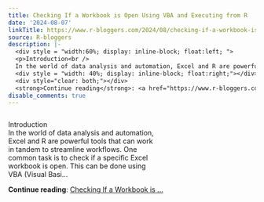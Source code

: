 ```yaml
---
title: Checking If a Workbook is Open Using VBA and Executing from R
date: '2024-08-07'
linkTitle: https://www.r-bloggers.com/2024/08/checking-if-a-workbook-is-open-using-vba-and-executing-from-r/
source: R-bloggers
description: |-
  <div style = "width:60%; display: inline-block; float:left; ">
  <p>Introduction<br />
  In the world of data analysis and automation, Excel and R are powerful tools that can work in tandem to streamline workflows. One common task is to check if a specific Excel workbook is open. This can be done using VBA (Visual Basi...</p></div>
  <div style = "width: 40%; display: inline-block; float:right;"></div>
  <div style="clear: both;"></div>
  <strong>Continue reading</strong>: <a href="https://www.r-bloggers.com/2024/08/checking-if-a-workbook-is-open-using-vba-and-executing-from-r/">Checking If a Workbook is ...
disable_comments: true
---
```

<div style = "width:60%; display: inline-block; float:left; ">
<p>Introduction<br />
In the world of data analysis and automation, Excel and R are powerful tools that can work in tandem to streamline workflows. One common task is to check if a specific Excel workbook is open. This can be done using VBA (Visual Basi...</p></div>
<div style = "width: 40%; display: inline-block; float:right;"></div>
<div style="clear: both;"></div>
<strong>Continue reading</strong>: <a href="https://www.r-bloggers.com/2024/08/checking-if-a-workbook-is-open-using-vba-and-executing-from-r/">Checking If a Workbook is ...